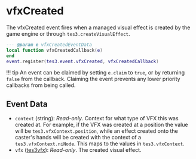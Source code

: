 <!---
	This file is autogenerated. Do not edit this file manually. Your changes will be ignored.
	More information: https://github.com/MWSE/MWSE/tree/master/docs
-->

# vfxCreated
<div class="search_terms" style="display: none">vfxcreated</div>

The vfxCreated event fires when a managed visual effect is created by the game engine or through `tes3.createVisualEffect`.

```lua
--- @param e vfxCreatedEventData
local function vfxCreatedCallback(e)
end
event.register(tes3.event.vfxCreated, vfxCreatedCallback)
```

!!! tip
	An event can be claimed by setting `e.claim` to `true`, or by returning `false` from the callback. Claiming the event prevents any lower priority callbacks from being called.

## Event Data

* `context` (string): *Read-only*. Context for what type of VFX this was created at. For example, if the VFX was created at a position the value will be `tes3.vfxContext.position`, while an effect created onto the caster's hands will be created with the context of a `tes3.vfxContext.niNode`. This maps to the values in `tes3.vfxContext`.
* `vfx` ([tes3vfx](../../types/tes3vfx)): *Read-only*. The created visual effect.

